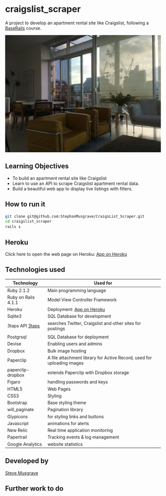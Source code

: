 # craigslist_scraper

A project to develop an apartment rental site like Craigslist, following a [BaseRails] course.

![](public/IMG_1456.JPG)

## Learning Objectives
- To build an apartment rental site like Craigslist
- Learn to use an API to scrape Craigslist apartment rental data. 
- Build a beautiful web app to display live listings with filters.

## How to run it
```sh
git clone git@github.com:StephanMusgrave/CraigsList_Scraper.git
cd craigslist_scraper
rails s

```

Heroku
----
Click here to open the web page on Heroku: [App on Heroku]

## Technologies used

|Technology                 |Used for                        |
|---------------------------|--------------------------------|
|Ruby 2.1.2                 |Main programming language       |
|Ruby on Rails 4.1.1        |Model View Controller Framework |
|Heroku                     |Deployment: [App on Heroku]     |
|Sqlite3                    |SQL Database for development    |
|3taps API [3taps]          |searches Twitter, Craigslist and other sites for postings |
|                           |                                |
|Postgrsql                  |SQL Database for deployment     |
|Devise                     |Enabling users and admins       |
|Dropbox                    |Bulk image hosting              |
|Paperclip                  |A file attachment library for Active Record, used for uploading images |
|paperclip-dropbox          |extends Paperclip with Dropbox storage|
|Figaro                     |handling passwords and keys     |
|HTML5                      |Web Pages                       |
|CSS3                       |Styling                         |
|Bootstrap                  |Base styling theme              |
|will_paginate              |Pagination library              |
|Glypicons                  |for styling links and buttons   |
|Javascript                 |animations for alerts           |
|New Relic                  |Real time application monitoring|
|Papertrail                 |Tracking events & log management|
|Google Analytics           |website statistics              |


## Developed by

[Steve Musgrave]

## Further work to do

[Steve Musgrave]:https://github.com/StephanMusgrave
[App on Heroku]:https://homefinder-musgrave.herokuapp.com/
[BaseRails]:https://www.baserails.com/
[3taps]:https://developer.3taps.com